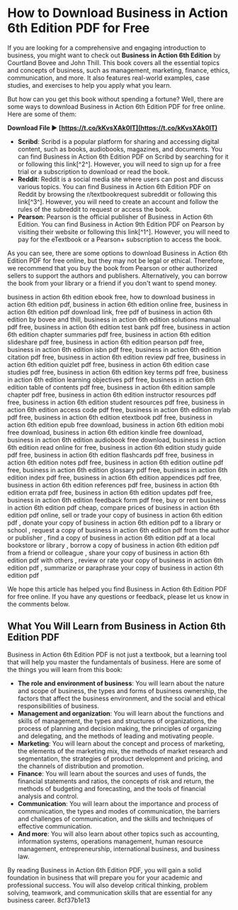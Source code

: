 
 
# How to Download Business in Action 6th Edition PDF for Free
 
If you are looking for a comprehensive and engaging introduction to business, you might want to check out **Business in Action 6th Edition** by Courtland Bovee and John Thill. This book covers all the essential topics and concepts of business, such as management, marketing, finance, ethics, communication, and more. It also features real-world examples, case studies, and exercises to help you apply what you learn.
 
But how can you get this book without spending a fortune? Well, there are some ways to download Business in Action 6th Edition PDF for free online. Here are some of them:
 
**Download File ► [https://t.co/kKvsXAk0lT](https://t.co/kKvsXAk0lT)**


 
- **Scribd**: Scribd is a popular platform for sharing and accessing digital content, such as books, audiobooks, magazines, and documents. You can find Business in Action 6th Edition PDF on Scribd by searching for it or following this link[^2^]. However, you will need to sign up for a free trial or a subscription to download or read the book.
- **Reddit**: Reddit is a social media site where users can post and discuss various topics. You can find Business in Action 6th Edition PDF on Reddit by browsing the r/textbookrequest subreddit or following this link[^3^]. However, you will need to create an account and follow the rules of the subreddit to request or access the book.
- **Pearson**: Pearson is the official publisher of Business in Action 6th Edition. You can find Business in Action 9th Edition PDF on Pearson by visiting their website or following this link[^1^]. However, you will need to pay for the eTextbook or a Pearson+ subscription to access the book.

As you can see, there are some options to download Business in Action 6th Edition PDF for free online, but they may not be legal or ethical. Therefore, we recommend that you buy the book from Pearson or other authorized sellers to support the authors and publishers. Alternatively, you can borrow the book from your library or a friend if you don't want to spend money.
 
business in action 6th edition ebook free,  how to download business in action 6th edition pdf,  business in action 6th edition online free,  business in action 6th edition pdf download link,  free pdf of business in action 6th edition by bovee and thill,  business in action 6th edition solutions manual pdf free,  business in action 6th edition test bank pdf free,  business in action 6th edition chapter summaries pdf free,  business in action 6th edition slideshare pdf free,  business in action 6th edition pearson pdf free,  business in action 6th edition isbn pdf free,  business in action 6th edition citation pdf free,  business in action 6th edition review pdf free,  business in action 6th edition quizlet pdf free,  business in action 6th edition case studies pdf free,  business in action 6th edition key terms pdf free,  business in action 6th edition learning objectives pdf free,  business in action 6th edition table of contents pdf free,  business in action 6th edition sample chapter pdf free,  business in action 6th edition instructor resources pdf free,  business in action 6th edition student resources pdf free,  business in action 6th edition access code pdf free,  business in action 6th edition mylab pdf free,  business in action 6th edition etextbook pdf free,  business in action 6th edition epub free download,  business in action 6th edition mobi free download,  business in action 6th edition kindle free download,  business in action 6th edition audiobook free download,  business in action 6th edition read online for free,  business in action 6th edition study guide pdf free,  business in action 6th edition flashcards pdf free,  business in action 6th edition notes pdf free,  business in action 6th edition outline pdf free,  business in action 6th edition glossary pdf free,  business in action 6th edition index pdf free,  business in action 6th edition appendices pdf free,  business in action 6th edition references pdf free,  business in action 6th edition errata pdf free,  business in action 6th edition updates pdf free,  business in action 6th edition feedback form pdf free,  buy or rent business in action 6th edition pdf cheap,  compare prices of business in action 6th edition pdf online,  sell or trade your copy of business in action 6th edition pdf ,  donate your copy of business in action 6th edition pdf to a library or school ,  request a copy of business in action 6th edition pdf from the author or publisher ,  find a copy of business in action 6th edition pdf at a local bookstore or library ,  borrow a copy of business in action 6th edition pdf from a friend or colleague ,  share your copy of business in action 6th edition pdf with others ,  review or rate your copy of business in action 6th edition pdf ,  summarize or paraphrase your copy of business in action 6th edition pdf
 
We hope this article has helped you find Business in Action 6th Edition PDF for free online. If you have any questions or feedback, please let us know in the comments below.
  
## What You Will Learn from Business in Action 6th Edition PDF
 
Business in Action 6th Edition PDF is not just a textbook, but a learning tool that will help you master the fundamentals of business. Here are some of the things you will learn from this book:

- **The role and environment of business**: You will learn about the nature and scope of business, the types and forms of business ownership, the factors that affect the business environment, and the social and ethical responsibilities of business.
- **Management and organization**: You will learn about the functions and skills of management, the types and structures of organizations, the process of planning and decision making, the principles of organizing and delegating, and the methods of leading and motivating people.
- **Marketing**: You will learn about the concept and process of marketing, the elements of the marketing mix, the methods of market research and segmentation, the strategies of product development and pricing, and the channels of distribution and promotion.
- **Finance**: You will learn about the sources and uses of funds, the financial statements and ratios, the concepts of risk and return, the methods of budgeting and forecasting, and the tools of financial analysis and control.
- **Communication**: You will learn about the importance and process of communication, the types and modes of communication, the barriers and challenges of communication, and the skills and techniques of effective communication.
- **And more**: You will also learn about other topics such as accounting, information systems, operations management, human resource management, entrepreneurship, international business, and business law.

By reading Business in Action 6th Edition PDF, you will gain a solid foundation in business that will prepare you for your academic and professional success. You will also develop critical thinking, problem solving, teamwork, and communication skills that are essential for any business career.
 8cf37b1e13
 
